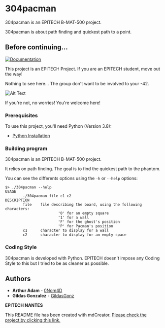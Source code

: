 # 304pacman

304pacman is an EPITECH B-MAT-500 project.

304pacman is about path finding and quickest path to a point.

## Before continuing...

[![Documentation](https://img.shields.io/badge/Documentation-PDoc3-blue?style=flat-square)](https://0nom4d.github.io/304pacman/)

This project is an EPITECH Project. If you are an EPITECH student, move out the way!

Nothing to see here... The group don't want to be involved to your -42.

![Alt Text](https://media.tenor.com/images/e627ecf80ad5b216c47a6fb939a51890/tenor.gif)

If you're not, no worries! You're welcome here!

### Prerequisites

To use this project, you'll need Python (Version 3.8):

* [Python Installation](https://www.python.org/downloads/)

### Building program

304pacman is an EPITECH B-MAT-500 project.

It relies on path finding. The goal is to find the quickest path to the phantom.

You can see the differents options using the ``-h`` or ``--help`` options:

```term
$> ./304pacman --help
USAGE
        ./304pacman file c1 c2
DESCRIPTION
        file    file describing the board, using the following characters:
                        '0' for an empty square
                        '1' for a wall
                        'F' for the ghost's position
                        'P' for Pacman's position
        c1      character to display for a wall
        c2      character to display for an empty space
```

### Coding Style

304pacman is developed with Python. EPITECH doesn't impose any Coding Style to this but I tried to be as cleaner as possible.

## Authors

* **Arthur Adam** - [0Nom4D](https://github.com/0Nom4D)
* **Gildas Gonzalez** - [GildasGonz](https://github.com/GildasGonz)

**EPITECH NANTES**

This README file has been created with mdCreator. [Please check the project by clicking this link.](https://github.com/0Nom4D/mdCreator/)
